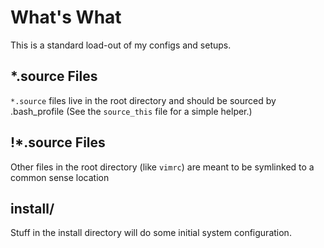 # What's What
This is a standard load-out of my configs and setups.

## *.source Files
`*.source` files live in the root directory and should be sourced by .bash_profile
(See the `source_this` file for a simple helper.)

## !*.source Files
Other files in the root directory (like `vimrc`) are meant to be symlinked to a common sense location

## install/
Stuff in the install directory will do some initial system configuration.
